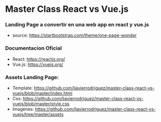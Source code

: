 # Master Class React vs Vue.js

### Landing Page a convertir en una web app en react y vue.js

- source: https://startbootstrap.com/theme/one-page-wonder 

### Documentacion Oficial

- React: https://reactjs.org/
- Vue.js: https://vuejs.org/

### Assets Landing Page:

- Template: https://github.com/ljavierrodriguez/master-class-react-vs-vuejs/blob/master/index.html
- Css: https://github.com/ljavierrodriguez/master-class-react-vs-vuejs/blob/master/style.css
- Imagenes: https://github.com/ljavierrodriguez/master-class-react-vs-vuejs/tree/master/assets
